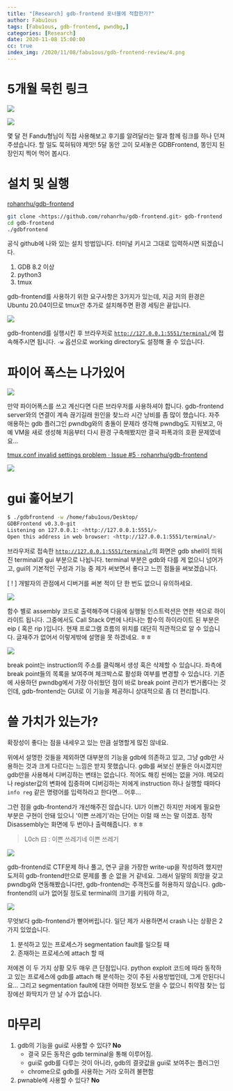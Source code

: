 ```yaml
---
title: "[Research] gdb-frontend 포너블에 적합한가?"
author: Fabu1ous
tags: [Fabu1ous, gdb-frontend, pwndbg,]
categories: [Research]
date: 2020-11-08 15:00:00
cc: true
index_img: /2020/11/08/fabu1ous/gdb-frontend-review/4.png
---
```


# 5개월 묵힌 링크

![](gdb-frontend-review/1.png)

![](gdb-frontend-review/2.png)

몇 달 전 Fandu형님이 직접 사용해보고 후기를 알려달라는 말과 함께 링크를 하나 던져주셨습니다. 할 일도 묵혀둬야 제맛! 5달 동안 고이 모셔놓은 GDBFrontend, 똥인지 된장인지 찍어 먹어 봅시다.



# 설치 및 실행

[rohanrhu/gdb-frontend](https://github.com/rohanrhu/gdb-frontend)

```bash
git clone <https://github.com/rohanrhu/gdb-frontend.git> gdb-frontend
cd gdb-frontend
./gdbfrontend
```

공식 github에 나와 있는 설치 방법입니다. 터미널 키시고 그대로 입력하시면 되겠습니다.

1. GDB 8.2 이상
2. python3
3. tmux

gdb-frontend를 사용하기 위한 요구사항은 3가지가 있는데, 지금 저의 환경은 Ubuntu 20.04이므로 tmux만 추가로 설치해주면 환경 세팅은 끝입니다.



![](gdb-frontend-review/3.png)

gdb-frontend를 실행시킨 후 브라우저로 [`http://127.0.0.1:5551/terminal/`](http://127.0.0.1:5551/terminal/)에  접속해주시면 됩니다. `-w` 옵션으로 working directory도 설정해 줄 수 있습니다.



# 파이어 폭스는 나가있어



![](gdb-frontend-review/4.png)

만약 파이어폭스를 쓰고 계신다면 다른 브라우저를 사용하셔야 합니다. gdb-frontend server와의 연결이 계속 끊기길래 원인을 찾느라 시간 낭비를 좀 많이 했습니다. 자주 애용하는 gdb 플러그인 pwndbg와의 충돌이 문제라 생각해 pwndbg도 지워보고, 아예 VM을 새로 생성해 처음부터 다시 환경 구축해봤지만 결국 파폭과의 호환 문제였네요...



[tmux.conf invalid settings problem · Issue #5 · rohanrhu/gdb-frontend](https://github.com/rohanrhu/gdb-frontend/issues/5)



![](gdb-frontend-review/5.png)



# gui 훑어보기

```bash
$ ./gdbfrontend -w /home/fabu1ous/Desktop/
GDBFrontend v0.3.0-git
Listening on 127.0.0.1: <http://127.0.0.1:5551/>
Open this address in web browser: <http://127.0.0.1:5551/terminal/>
```

브라우저로 접속한 [`http://127.0.0.1:5551/terminal/`](http://127.0.0.1:5551/terminal/)의 화면은 gdb shell이 띄워진 terminal과 gui 부분으로 나뉩니다. terminal 부분은 gdb와 다를 게 없으니 넘어가고, gui의 기본적인 구성과 기능 중 제가 써보면서 좋다고 느낀 점들을 써보겠습니다.

[ ! ] 개발자의 관점에서 디버거를 써본 적이 단 한 번도 없으니 유의하세요.



![](gdb-frontend-review/6.png)

함수 별로 assembly 코드로 출력해주며 다음에 실행될 인스트럭션은 연한 색으로 하이라이트 됩니다. 그중에서도 Call Stack 0번에 나타나는 함수의 하이라이트 된 부분은 eip ( 혹은 rip )입니다. 현재 프로그램 흐름의 위치를 대단히 직관적으로 알 수 있습니다. 글재주가 없어서 이렇게밖에 설명을 못 하겠네요. ㅎㅎ



![](gdb-frontend-review/7.png)

break point는 instruction의 주소를 클릭해서 생성 혹은 삭제할 수 있습니다. 좌측에 break point들의 목록을 보여주며 체크박스로 활성화 여부를 변경할 수 있습니다. 기존에 사용하던 pwndbg에서 가장 아쉬웠던 점이 바로 break point 관리가 번거롭다는 것인데, gdb-frontend는 GUI로 이 기능을 제공하니 상대적으로 좀 더 편리합니다.



# 쓸 가치가 있는가?

확장성이 좋다는 점을 내세우고 있는 만큼 설명할게 많진 않네요.

위에서 설명한 것들을 제외하면 대부분의 기능을 gdb에 의존하고 있고, 그냥 gdb만 사용하는 것과 크게 다르다는 느낌은 받지 못했습니다. gdb를 써보신 분들은 아시겠지만 gdb만을 사용해서 디버깅하는 변태는 없습니다. 적어도 해킹 씬에는 없을 거야. 메모리나 register값의 변화에 집중하며 디버깅하는 저에게 instruction 하나 실행할 때마다 `info reg` 같은 명령어를 입력하라고 한다면... 어후...

그런 점을 gdb-frontend가 개선해주진 않습니다. UI가 이쁘긴 하지만 저에게 필요한 부분은 구현이 안돼 있으니 '이쁜 쓰레기'라는 단어는 이럴 때 쓰는 말 이겠죠. 정작 Disassembly는 화면에 두 번이나 출력해줍니다. ㅎㅎ

> L0ch 曰 : 이쁜 쓰레기네 이쁜 쓰레기



![](gdb-frontend-review/8.png)

gdb-frontend로 CTF문제 하나 풀고, 연구 글을 가장한 write-up을 작성하려 했지만 도저히 gdb-frontend만으로 문제를 풀 순 없을 거 같네요. 그래서 일말의 희망을 갖고 pwndbg와 연동해봤습니다만, gdb-frontend는 주객전도를 허용하지 않습니다. gdb-frontend의 ui가 없어질 정도로 terminal의 크기를 키워야 하고,



![](gdb-frontend-review/9.png)

무엇보다 gdb-frontend가 뻗어버립니다. 일단 제가 사용하면서 crash 나는 상황은 2가지 있었습니다.

1. 분석하고 있는 프로세스가 segmentation fault를 일으킬 때
2. 존재하는 프로세스에 attach 할 때

저에겐 이 두 가지 상황 모두 매우 큰 단점입니다. python exploit 코드에 따라 동작하고 있는 프로세스에 gdb를 attach 해 분석하는 것이 주된 사용방법인데, 그게 안된다니요... 그리고 segmentation fault에 대한 어떠한 정보도 얻을 수 없으니 취약점 찾는 입장에선 화딱지가 안 날 수가 없습니다.



# 마무리

1. gdb의 기능을 gui로 사용할 수 있다? **No**
   * 결국 모든 동작은 gdb terminal을 통해 이루어짐.
   * gui로 gdb를 다루는 것이 아니라, gdb의 결괏값을 gui로 보여주는 플러그인
   * chrome으로 gdb를 사용하는 거라 오히려 불편함
2. pwnable에 사용할 수 있다? **No**